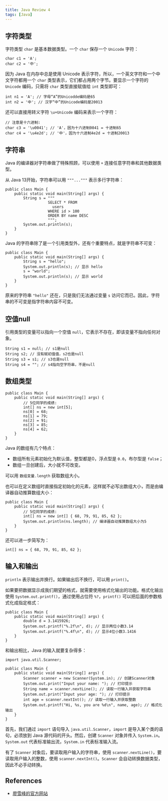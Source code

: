 ```yaml
---
title: Java Review 4
tags: [Java]
---
```


## 字符类型
字符类型 `char` 是基本数据类型。一个 `char` 保存一个 `Unicode` 字符：
```
char c1 = 'A';
char c2 = '中';
```

因为 Java 在内存中总是使用 Unicode 表示字符，所以，一个英文字符和一个中文字符都用一个 `char` 类型表示，它们都占用两个字节。要显示一个字符的 `Unicode` 编码，只需将 `char` 类型直接赋值给 `int` 类型即可：
```
int n1 = 'A'; // 字母“A”的Unicodde编码是65
int n2 = '中'; // 汉字“中”的Unicode编码是20013
```

还可以直接用转义字符 `\u+Unicode` 编码来表示一个字符：
```
// 注意是十六进制:
char c3 = '\u0041'; // 'A'，因为十六进制0041 = 十进制65
char c4 = '\u4e2d'; // '中'，因为十六进制4e2d = 十进制20013
```

## 字符串
Java 的编译器对字符串做了特殊照顾，可以使用 `+` 连接任意字符串和其他数据类型。

从 Java 13开始，字符串可以用 `"""..."""` 表示多行字符串：
```
public class Main {
    public static void main(String[] args) {
        String s = """
                   SELECT * FROM
                     users
                   WHERE id > 100
                   ORDER BY name DESC
                   """;
        System.out.println(s);
    }
}
```

Java 的字符串除了是一个引用类型外，还有个重要特点，就是字符串不可变：
```
public class Main {
    public static void main(String[] args) {
        String s = "hello";
        System.out.println(s); // 显示 hello
        s = "world";
        System.out.println(s); // 显示 world
    }
}
```

原来的字符串 `"hello"` 还在，只是我们无法通过变量 `s` 访问它而已。因此，字符串的不可变是指字符串内容不可变。

## 空值null
引用类型的变量可以指向一个空值 `null`，它表示不存在，即该变量不指向任何对象。
```
String s1 = null; // s1是null
String s2; // 没有赋初值值，s2也是null
String s3 = s1; // s3也是null
String s4 = ""; // s4指向空字符串，不是null
```

## 数组类型
```
public class Main {
    public static void main(String[] args) {
        // 5位同学的成绩:
        int[] ns = new int[5];
        ns[0] = 68;
        ns[1] = 79;
        ns[2] = 91;
        ns[3] = 85;
        ns[4] = 62;
    }
}
```

Java 的数组有几个特点：
- 数组所有元素初始化为默认值，整型都是0，浮点型是 `0.0`，布尔型是 `false`；
- 数组一旦创建后，大小就不可改变。

可以用 `数组变量.length` 获取数组大小。

也可以在定义数组时直接指定初始化的元素，这样就不必写出数组大小，而是由编译器自动推算数组大小：
```
public class Main {
    public static void main(String[] args) {
        // 5位同学的成绩:
        int[] ns = new int[] { 68, 79, 91, 85, 62 };
        System.out.println(ns.length); // 编译器自动推算数组大小为5
    }
}
```

还可以进一步简写为：
```
int[] ns = { 68, 79, 91, 85, 62 };
```

## 输入和输出
`println` 表示输出并换行。如果输出后不换行，可以用 `print()`。

如果要把数据显示成我们期望的格式，就需要使用格式化输出的功能。格式化输出使用 `System.out.printf()`，通过使用占位符 `%?`，`printf()` 可以把后面的参数格式化成指定格式：
```
public class Main {
    public static void main(String[] args) {
        double d = 3.1415926;
        System.out.printf("%.2f\n", d); // 显示两位小数3.14
        System.out.printf("%.4f\n", d); // 显示4位小数3.1416
    }
}
```

和输出相比，Java 的输入就要复杂得多：
```
import java.util.Scanner;

public class Main {
    public static void main(String[] args) {
        Scanner scanner = new Scanner(System.in); // 创建Scanner对象
        System.out.print("Input your name: "); // 打印提示
        String name = scanner.nextLine(); // 读取一行输入并获取字符串
        System.out.print("Input your age: "); // 打印提示
        int age = scanner.nextInt(); // 读取一行输入并获取整数
        System.out.printf("Hi, %s, you are %d\n", name, age); // 格式化输出
    }
}
```

首先，我们通过 `import` 语句导入 `java.util.Scanner`，`import` 是导入某个类的语句，必须放到 Java 源代码的开头。然后，创建 `Scanner` 对象并传入 `System.in`。`System.out` 代表标准输出流，`System.in` 代表标准输入流。

有了 `Scanner` 对象后，要读取用户输入的字符串，使用 `scanner.nextLine()`，要读取用户输入的整数，使用 `scanner.nextInt()`。`Scanner` 会自动转换数据类型，因此不必手动转换。

## References
- [廖雪峰的官方网站](https://www.liaoxuefeng.com/wiki/1252599548343744/1255887264020640)
